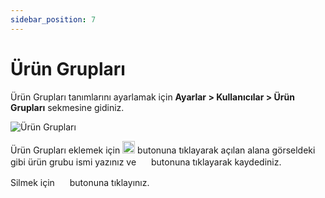```yaml
---
sidebar_position: 7
---
```


# Ürün Grupları

Ürün Grupları tanımlarını ayarlamak için **Ayarlar > Kullanıcılar > Ürün Grupları** sekmesine gidiniz. 

![Ürün Grupları](/img/ayarlar/urun-gruplari.png)

Ürün Grupları eklemek için <img src="/img/butonlar/ekle-buton-3.png" height="20"/> butonuna tıklayarak açılan alana görseldeki gibi ürün grubu ismi yazınız ve <img src="/img/butonlar/kaydet-buton-3.png" height="16"/> butonuna tıklayarak kaydediniz.

Silmek için <img src="/img/butonlar/sil-buton-3.png" height="16"/> butonuna tıklayınız.



